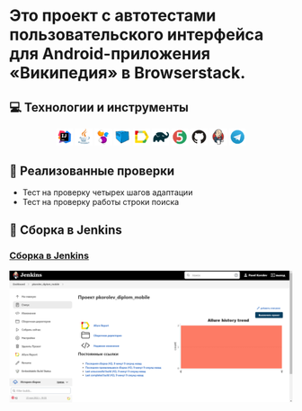 # Это проект с автотестами пользовательского интерфейса для Android-приложения «Википедия» в Browserstack.

## :computer: Технологии и инструменты
<p align="center">
<img width="6%" title="IntelliJ IDEA" src="images/logo/Intelige_Idea.png">
<img width="6%" title="Java" src="images/logo/Java.png">
<img width="6%" title="Selenide" src="images/logo/Selenide.png">
<img width="6%" title="Selenoid" src="images/logo/Selenoid.png">
<img width="6%" title="Allure Report" src="images/logo/AllureReport.png">
<img width="6%" title="Gradle" src="images/logo/Gradle.png">
<img width="6%" title="JUnit5" src="images/logo/JUnit5.png">
<img width="6%" title="GitHub" src="images/logo/Github.png">
<img width="6%" title="Jenkins" src="images/logo/Jenkins.png">
<img width="6%" title="Telegram" src="images/logo/Telegram.png">
</p>

## :notebook_with_decorative_cover: Реализованные проверки
- Тест на проверку четырех шагов адаптации
- Тест на проверку работы строки поиска

## :electric_plug: Сборка в Jenkins
### <a target="_blank" href="https://jenkins.autotests.cloud/job/pkorolev_diplom_mobile/">Сборка в Jenkins</a>
<p align="center">
<img title="Jenkins Dashboard" src="images/screens/jenkins_dashboard.png">
</p>  
